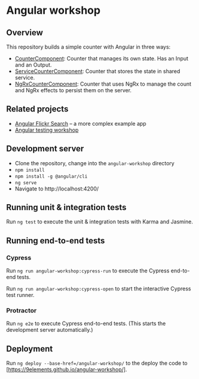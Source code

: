 # Angular workshop

## Overview

This repository builds a simple counter with Angular in three ways:

- [CounterComponent](src/app/components/counter/): Counter that manages its own state. Has an Input and an Output.
- [ServiceCounterComponent](src/app/components/service-counter): Counter that stores the state in shared service.
- [NgRxCounterComponent](src/app/components/ngrx-counter): Counter that uses NgRx to manage the count and NgRx effects to persist them on the server.

## Related projects

- [Angular Flickr Search](https://github.com/9elements/angular-flickr-search) – a more complex example app
- [Angular testing workshop](https://9elements.github.io/angular-testing-workshop/)

## Development server

- Clone the repository, change into the `angular-workshop` directory
- `npm install`
- `npm install -g @angular/cli`
- `ng serve`
- Navigate to http://localhost:4200/

## Running unit & integration tests

Run `ng test` to execute the unit & integration tests with Karma and Jasmine.

## Running end-to-end tests

### Cypress

Run `ng run angular-workshop:cypress-run` to execute the Cypress end-to-end tests.

Run `ng run angular-workshop:cypress-open` to start the interactive Cypress test runner.

### Protractor

Run `ng e2e` to execute Cypress end-to-end tests. (This starts the development server automatically.)

## Deployment

Run `ng deploy --base-href=/angular-workshop/` to the deploy the code to [https://9elements.github.io/angular-workshop/].
